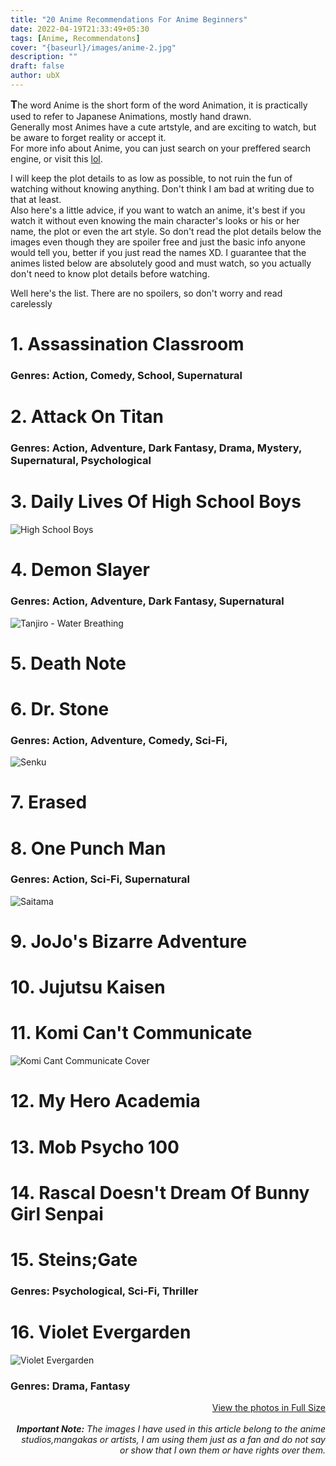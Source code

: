 ```yaml
---
title: "20 Anime Recommendations For Anime Beginners"
date: 2022-04-19T21:33:49+05:30
tags: [Anime, Recommendatons]
cover: "{baseurl}/images/anime-2.jpg"
description: ""
draft: false
author: ubX
---
```


<b style="font-size: larger;">T</b>he word Anime is the short form of the word Animation, it is practically used to refer to Japanese Animations, mostly hand drawn.<br>
Generally most Animes have a cute artstyle, and are exciting to watch, but be aware to forget reality or accept it.<br>
For more info about Anime, you can just search on your preffered search engine, or visit this [lol](https://en.wikipedia.org/wiki/Anime).

I will keep the plot details to as low as possible, to not ruin the fun of watching without knowing anything. Don't think I am bad at writing due to that at least.<br>
Also here's a little advice, if you want to watch an anime, it's best if you watch it without even knowing the main character's looks or his or her name, the plot or even the art style. So don't read the plot details below the images even though they are spoiler free and just the basic info anyone would tell you, better if you just read the names XD. I guarantee that the animes listed below are absolutely good and must watch, so you actually don't need to know plot details before watching.

Well here's the list. There are no spoilers, so don't worry and read carelessly


# 1. Assassination Classroom
### Genres: Action, Comedy, School, Supernatural

# 2. Attack On Titan
### Genres: Action, Adventure, Dark Fantasy, Drama, Mystery, Supernatural, Psychological

# 3. Daily Lives Of High School Boys
![High School Boys](https://bnz05pap001files.storage.live.com/y4mb0dW_UImPcOlZcoKJJrSKf5Cln-7P5XW1KjKWx6xQnvKCLCoJCpMWbNQfH2ipFh9Av1bSTfFHkSYiwj57twFjSgStUVDSGpQA9GkMSKMmaRzCVGdKDDHB7OP734B4B7f7XChUo30YmrWU9tLw1TAMVnXwSQ7rWUMhbpjvICORUTdysWxPfHJkHJquN4T8pIt?width=1920&height=1080&cropmode=none)

# 4. Demon Slayer
### Genres:  Action, Adventure, Dark Fantasy, Supernatural
![Tanjiro - Water Breathing](https://bnz05pap001files.storage.live.com/y4m3VdCLA8oTslXuEGRkGcYciKriucOTpFMW43ktDc8gOCRAcZYAErhvvnK7KD7e1wCGtgk1CP6jEjlv0yNakUGUrTDUNq_49h7fXxjc6K-m8LDuqdBM5rUCW8zbsiHWDuUaTGANa6OE3cNADtEWCh_nDx5OIfy52PLLdJaWMbIbYldUKU5yN3wogiRcBUfVg7-?width=1920&height=1080&cropmode=none)

# 5. Death Note

# 6. Dr. Stone
### Genres: Action, Adventure, Comedy, Sci-Fi, 
![Senku](https://bnz05pap001files.storage.live.com/y4moPmVF09gDngiqoeCd2xyxHJHu9zoS0NvAbkXpHXZtzOwRXxzrCmksmVcf5hFFVRISBBtDWEKkQiOd9eoXfXe8O8uxlggcsVeqlcRRaNsVAud9GcsIVrj-CLOU94vMcXi1aFW2m6B_EUKwo0sXNjjUxAFgQPA5_LKYepZVHiOD-6hhBM-ncP0Y_UTqVa4HAAh?width=1920&height=1080&cropmode=none)
# 7. Erased

# 8. One Punch Man
### Genres: Action, Sci-Fi, Supernatural
![Saitama](https://bnz05pap001files.storage.live.com/y4mefCUSkuB_45tIGXObJ2aTguukDsK5HhX8XawTlsOHy1iSbrbAIM0IoHQw4yiKY72Z2Oh4l5jTYQJmO_ZJ0QhqBEW3AXXBqTFnFA8ZTpwtX2zW-DEHjPHLzuvlzgBmfNN9K95ErpyT1YdpZ1nXkKcU-oHa_Nj6XtwI5hzPlXgzUPrgMIQLU0zAxmtQi6hGkwz?width=1280&height=653&cropmode=none)

# 9. JoJo's Bizarre Adventure

# 10. Jujutsu Kaisen

# 11. Komi Can't Communicate
![Komi Cant Communicate Cover](https://bnz05pap001files.storage.live.com/y4mEH54v2sgm6mzBL4UUekH_Nt-byhgTeXxlhXfFZyNbjox14yn-6lRdp3ZnNesLhp6cyQS1T39BCvy_TEtamDc62yr9bCq9SpJuPAe1T3sOhD8xMbLzqG5B2mSFhz-vjndncsE1WsDKObFbZcfW71K4oiWOQooQb3iOwsGBHPMuDhpl3dJMUChsd7l62exMnl0?width=1461&height=1236&cropmode=none)

# 12. My Hero Academia

# 13. Mob Psycho 100

# 14. Rascal Doesn't Dream Of Bunny Girl Senpai

# 15. Steins;Gate
### Genres: Psychological, Sci-Fi, Thriller

# 16. Violet Evergarden
![Violet Evergarden](https://bnz05pap001files.storage.live.com/y4m_NYkVcqk8r9hXNE57M8dymXsISdqDK8MWqbUVDC1glUBdJ5RykW-ekqz4t2njFrM5NPL7CLDm03FNSAjxSvZ7R1gNrMYP6HuCnZOXcXu6_arBU51MAMeOQEdUGePmGzXlMdzb3dPQQIbKquoIqmyyC11EtfDlLHddOIdHvnIqQSWABxiPXGh9qOFAvWjFNYc?width=1920&height=1080&cropmode=none)
### Genres: Drama, Fantasy


<p style="text-align: right;">
<a href="https://1drv.ms/u/s!AhYCY14uyckjiTvojwihn3CrkfzU?e=y1e14h" targer="_blank">View the photos in Full Size</a>
<br><br>
<i><b>Important Note:</b> The images I have used in this article belong to the anime studios,mangakas or artists, 
I am using them just as a fan and do not say or show that I own them or have rights over them.
</i>
</p>